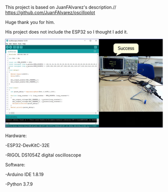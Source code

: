 This project is based on JuanFAlvarez's description.//  https://github.com/JuanFAlvarez/oscilloplot

Huge thank you for him.

His project does not include the ESP32 so I thought I add it.


![success](https://raw.githubusercontent.com/laszlokovacs25/Draw-picture-to-digital-oscilloscope/main/success.png)

Hardware:

-ESP32-DevKitC-32E

-RIGOL DS1054Z digital oscilloscope

 Software:
 
 -Arduino IDE 1.8.19
 
 -Python 3.7.9
 
